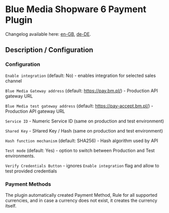 # Blue Media Shopware 6 Payment Plugin

Changelog available here: [en-GB](./CHANGELOG_en-GB.md), [de-DE](./CHANGELOG_de-DE.md).

## Description / Configuration

### Configuration

`Enable integration` (default: No) - enables integration for selected sales channel

`Blue Media Gateway address` (default: https://pay.bm.pl/) - Production API gateway URL

`Blue Media test gateway address` (default: https://pay-accept.bm.pl/) - Production API gateway URL

`Service ID` - Numeric Service ID (same on production and test environment)

`Shared Key` - SHared Key / Hash (same on production and test environment)

`Hash function mechanism` (default: SHA256) - Hash algorithm used by API

`Test mode` (default: Yes) - option to switch between Production and Test environments.

`Verify Credentials Button` - ignores `Enable integration` flag and allow to test provided credentials

### Payment Methods

The plugin automatically created Payment Method, Rule for all supported currencies, and in case a currency does not exist, it creates the currency itself.